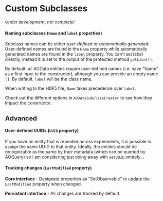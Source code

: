 # Custom Subclasses

*Under development, not complete!*


#### Naming subclasses (```Name``` and ```label``` properties)
Subclass names can be either *user-defined* or *automatically generated*. User-defined names are found in the ```Name``` property while automatically generated names are found in the ```label``` property. You can't set label directly, instead it is set to the output of the protected method ```getLabel()```. 

By default, all AOData entities require user-defined names (i.e. have "Name" as a first input to the constructor), although you can provide an empty name ```[]```. 
By default, ```label``` will be the class name.

When writing to the HDF5 file, ```Name``` takes precedence over ```label```.

Check out the different options in ```AODataSubclassCreator``` to see how they impact the constructor. 


## Advanced
#### User-defined UUIDs (```UUID``` property)
If you have an entity that is repeated across experiments, it is possible to assign the same UUID to that entity. Ideally, the entities should be recognizable as the same by their metadata (which can be queried by AOQuery) so I am considering just doing away with ```setUUID``` entirely...


#### Tracking changes (```LastModified``` property)
**Core interface** - Designate properties as "SetObservable" to update the ```LastModified``` property when changed.

**Persistent interface** - All changes are tracked by default. 